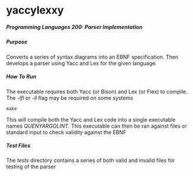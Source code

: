 # yaccylexxy

##### Programming Languages 200: Parser Implementation

##### Purpose

Converts a series of syntax diagrams into an EBNF specification. Then develops a parser using Yacc and Lex for the given language.

##### How To Run

The executable requires both Yacc (or Bison) and Lex (or Flex) to compile. The *-lfl* or *-ll* flag may be required on some systems

```
make
```

This will compile both the Yacc and Lex code into a single executable names *QUENYARGOLINT*. This executable can then be ran against files or standard input to check validity against the EBNF

##### Test Files

The *tests* directory contains a series of both valid and invalid files for testing of the parser
